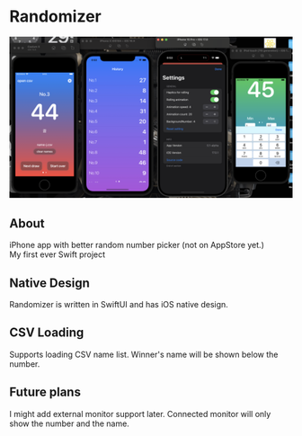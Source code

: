 # Randomizer
![Preview](screenshot.png "preview")

## About
iPhone app with better random number picker (not on AppStore yet.)<br>
My first ever Swift project

## Native Design
Randomizer is written in SwiftUI and has iOS native design.

## CSV Loading
Supports loading CSV name list. Winner's name will be shown below the number.

## Future plans
I might add external monitor support later. Connected monitor will only show the number and the name.
